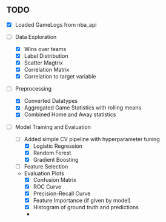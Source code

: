 ## TODO

- [x] Loaded GameLogs from nba_api

- [ ] Data Exploration
    - [x] Wins over teams
    - [x] Label Distribution
    - [x] Scatter Magtrix
    - [x] Correlation Matrix
    - [x] Correlation to target variable

- [ ] Preprocessing
    - [x] Converted Datatypes
    - [x] Aggregated Game Statistics with rolling means
    - [x] Combined Home and Away statistics

- [ ] Model Training and Evaluation 
    - [ ] Added simple CV pipeline with hyperparameter tuning
        - [x] Logistic Regression
        - [x] Random Forest
        - [x] Gradient Boosting
    - [ ] Feature Selection

    - Evaluation Plots
        - [x] Confusion Matrix
        - [x] ROC Curve
        - [x] Precision-Recall Curve
        - [x] Feature Importance (if given by model)
        - [x] Histogram of ground truth and predictions
        - 